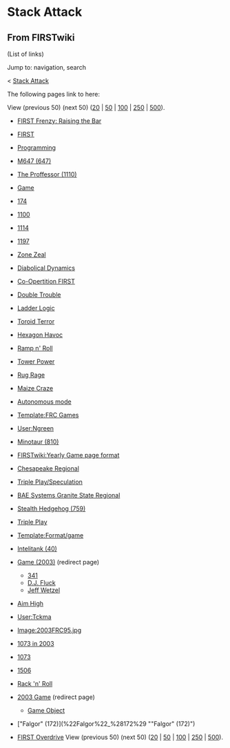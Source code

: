 # Stack Attack

## From FIRSTwiki

(List of links)

Jump to: navigation, search

< [Stack Attack](/index.php?title=Stack_Attack&redirect=no "Stack Attack")

The following pages link to here:

View (previous 50) (next 50) ([20](/index.php?title=Special:Whatlinkshere/Stack_Attack&limit=20&from=0 "Special:Whatlinkshere/Stack Attack") | [50](/index.php?title=Special:Whatlinkshere/Stack_Attack&limit=50&from=0 "Special:Whatlinkshere/Stack Attack") | [100](/index.php?title=Special:Whatlinkshere/Stack_Attack&limit=100&from=0 "Special:Whatlinkshere/Stack Attack") | [250](/index.php?title=Special:Whatlinkshere/Stack_Attack&limit=250&from=0 "Special:Whatlinkshere/Stack Attack") | [500](/index.php?title=Special:Whatlinkshere/Stack_Attack&limit=500&from=0 "Special:Whatlinkshere/Stack Attack")).

- [FIRST Frenzy: Raising the Bar](FIRST_Frenzy:_Raising_the_Bar "FIRST Frenzy: Raising the Bar")
- [FIRST](first)
- [Programming](Programming "Programming")
- [M647 (647)](M647_%28647%29 "M647 \(647\)")
- [The Proffessor (1110)](The_Proffessor_%281110%29 "The Proffessor \(1110\)")
- [Game](Game "Game")
- [174](174 "174")
- [1100](1100 "1100")
- [1114](1114 "1114")
- [1197](1197 "1197")
- [Zone Zeal](Zone_Zeal "Zone Zeal")
- [Diabolical Dynamics](Diabolical_Dynamics "Diabolical Dynamics")
- [Co-Opertition FIRST](Co-Opertition_FIRST "Co-Opertition FIRST")
- [Double Trouble](Double_Trouble "Double Trouble")
- [Ladder Logic](Ladder_Logic "Ladder Logic")
- [Toroid Terror](Toroid_Terror "Toroid Terror")
- [Hexagon Havoc](Hexagon_Havoc "Hexagon Havoc")
- [Ramp n' Roll](Ramp_n%27_Roll "Ramp n' Roll")
- [Tower Power](Tower_Power "Tower Power")
- [Rug Rage](Rug_Rage "Rug Rage")
- [Maize Craze](Maize_Craze "Maize Craze")
- [Autonomous mode](Autonomous_mode "Autonomous mode")
- [Template:FRC Games](Template:FRC_Games "Template:FRC Games")
- [User:Ngreen](User:Ngreen "User:Ngreen")
- [Minotaur (810)](Minotaur_%28810%29 "Minotaur \(810\)")
- [FIRSTwiki:Yearly Game page format](FIRSTwiki:Yearly_Game_page_format "FIRSTwiki:Yearly Game page format")
- [Chesapeake Regional](Chesapeake_Regional "Chesapeake Regional")
- [Triple Play/Speculation](Triple_Play/Speculation "Triple Play/Speculation")
- [BAE Systems Granite State Regional](BAE_Systems_Granite_State_Regional "BAE Systems Granite State Regional")
- [Stealth Hedgehog (759)](Stealth_Hedgehog_%28759%29 "Stealth Hedgehog \(759\)")
- [Triple Play](triple-play)
- [Template:Format/game](Template:Format/game "Template:Format/game")
- [Intelitank (40)](Intelitank_%2840%29 "Intelitank \(40\)")
- [Game (2003)](/index.php?title=Game_%282003%29&redirect=no "Game \(2003\)") (redirect page) 

  - [341](341 "341")
  - [D.J. Fluck](D.J._Fluck "D.J. Fluck")
  - [Jeff Wetzel](Jeff_Wetzel "Jeff Wetzel")

- [Aim High](aim-high)
- [User:Tckma](User:Tckma "User:Tckma")
- [Image:2003FRC95.jpg](Image:2003FRC95.jpg "Image:2003FRC95.jpg")
- [1073 in 2003](1073_in_2003 "1073 in 2003")
- [1073](1073 "1073")
- [1506](1506 "1506")
- [Rack 'n' Roll](Rack_%27n%27_Roll "Rack 'n' Roll")
- [2003 Game](/index.php?title=2003_Game&redirect=no "2003 Game") (redirect page) 

  - [Game Object](Game_Object "Game Object")

- ["Falgor" (172)](%22Falgor%22_%28172%29 ""Falgor" \(172\)")
- [FIRST Overdrive](FIRST_Overdrive "FIRST Overdrive") View (previous 50) (next 50) ([20](/index.php?title=Special:Whatlinkshere/Stack_Attack&limit=20&from=0 "Special:Whatlinkshere/Stack Attack") | [50](/index.php?title=Special:Whatlinkshere/Stack_Attack&limit=50&from=0 "Special:Whatlinkshere/Stack Attack") | [100](/index.php?title=Special:Whatlinkshere/Stack_Attack&limit=100&from=0 "Special:Whatlinkshere/Stack Attack") | [250](/index.php?title=Special:Whatlinkshere/Stack_Attack&limit=250&from=0 "Special:Whatlinkshere/Stack Attack") | [500](/index.php?title=Special:Whatlinkshere/Stack_Attack&limit=500&from=0 "Special:Whatlinkshere/Stack Attack")).

